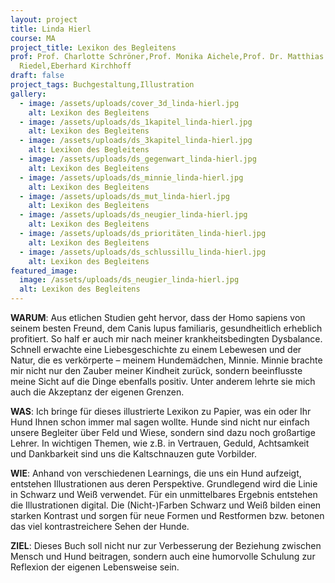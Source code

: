 ```yaml
---
layout: project
title: Linda Hierl
course: MA
project_title: Lexikon des Begleitens
prof: Prof. Charlotte Schröner,Prof. Monika Aichele,Prof. Dr. Matthias
  Riedel,Eberhard Kirchhoff
draft: false
project_tags: Buchgestaltung,Illustration
gallery:
  - image: /assets/uploads/cover_3d_linda-hierl.jpg
    alt: Lexikon des Begleitens
  - image: /assets/uploads/ds_1kapitel_linda-hierl.jpg
    alt: Lexikon des Begleitens
  - image: /assets/uploads/ds_3kapitel_linda-hierl.jpg
    alt: Lexikon des Begleitens
  - image: /assets/uploads/ds_gegenwart_linda-hierl.jpg
    alt: Lexikon des Begleitens
  - image: /assets/uploads/ds_minnie_linda-hierl.jpg
    alt: Lexikon des Begleitens
  - image: /assets/uploads/ds_mut_linda-hierl.jpg
    alt: Lexikon des Begleitens
  - image: /assets/uploads/ds_neugier_linda-hierl.jpg
    alt: Lexikon des Begleitens
  - image: /assets/uploads/ds_prioritäten_linda-hierl.jpg
    alt: Lexikon des Begleitens
  - image: /assets/uploads/ds_schlussillu_linda-hierl.jpg
    alt: Lexikon des Begleitens
featured_image:
  image: /assets/uploads/ds_neugier_linda-hierl.jpg
  alt: Lexikon des Begleitens
---
```

**WARUM**: Aus etlichen Studien geht hervor, dass der Homo sapiens von seinem besten Freund, dem Canis lupus familiaris, gesundheitlich erheblich profitiert. So half er auch mir nach meiner krankheitsbedingten Dysbalance. Schnell erwachte eine Liebesgeschichte zu einem Lebewesen und der Natur, die es verkörperte – meinem Hundemädchen, Minnie. Minnie brachte mir nicht nur den Zauber meiner Kindheit zurück, sondern beeinflusste meine Sicht auf die Dinge ebenfalls positiv. Unter anderem lehrte sie mich auch die Akzeptanz der eigenen Grenzen.

**WAS**: Ich bringe für dieses illustrierte Lexikon zu Papier, was ein oder Ihr Hund Ihnen schon immer mal sagen wollte. Hunde sind nicht nur einfach unsere Begleiter über Feld und Wiese, sondern sind dazu noch großartige Lehrer. In wichtigen Themen, wie z.B. in Vertrauen, Geduld, Achtsamkeit und Dankbarkeit sind uns die Kaltschnauzen gute Vorbilder.

**WIE**: Anhand von verschiedenen Learnings, die uns ein Hund aufzeigt, entstehen Illustrationen aus deren Perspektive. Grundlegend wird die Linie in Schwarz und Weiß verwendet. Für ein unmittelbares Ergebnis entstehen die Illustrationen digital. Die (Nicht-)Farben Schwarz und Weiß bilden einen starken Kontrast und sorgen für neue Formen und Restformen bzw. betonen das viel kontrastreichere Sehen der Hunde.

**ZIEL**: Dieses Buch soll nicht nur zur Verbesserung der Beziehung zwischen Mensch und Hund beitragen, sondern auch eine humorvolle Schulung zur Reflexion der eigenen Lebensweise sein.